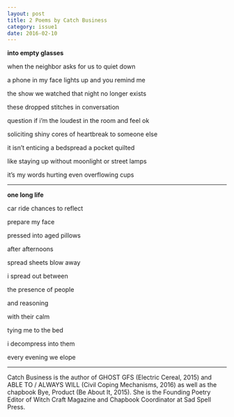 ```yaml
---
layout: post
title: 2 Poems by Catch Business
category: issue1
date: 2016-02-10
---
```


**into empty glasses**

when the neighbor asks for us to quiet down 

a phone in my face lights up and you remind me 

the show we watched that night no longer exists 



these dropped stitches in conversation 

question if i’m the loudest in the room and feel ok 

soliciting shiny cores of heartbreak to someone else



it isn’t enticing a bedspread a pocket quilted 

like staying up without moonlight or street lamps 

it’s my words hurting even overflowing cups

___

**one long life**

car ride chances to reflect 

prepare my face 

pressed into aged pillows



after afternoons

spread sheets blow away 

i spread out between 



the presence of people 

and reasoning 

with their calm



tying me to the bed

i decompress into them

every evening we elope

___

Catch Business is the author of GHOST GFS (Electric Cereal, 2015) and ABLE TO / ALWAYS WILL (Civil Coping Mechanisms, 2016) as well as the chapbook Bye, Product (Be About It, 2015). She is the Founding Poetry Editor of Witch Craft Magazine and Chapbook Coordinator at Sad Spell Press.
